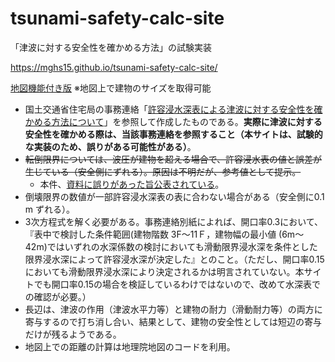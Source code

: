 # tsunami-safety-calc-site
「津波に対する安全性を確かめる方法」の試験実装

https://mghs15.github.io/tsunami-safety-calc-site/

[地図機能付き版](https://mghs15.github.io/tsunami-safety-calc-site/map.html) ※地図上で建物のサイズを取得可能

* 国土交通省住宅局の事務連絡「[許容浸水深表による津波に対する安全性を確かめる方法について](https://www.mlit.go.jp/sogoseisaku/point/content/001397830.pdf)」を参照して作成したものである。**実際に津波に対する安全性を確かめる際は、当該事務連絡を参照すること（本サイトは、試験的な実装のため、誤りがある可能性がある）**。
* ~~転倒限界については、波圧が建物を超える場合で、許容浸水表の値と誤差が生じている（安全側にずれる）。原因は不明だが、参考値として提示。~~
  * 本件、[資料に誤りがあった旨公表されている](https://www.kenchiku-bosai.or.jp/files/2024/03/tsunami-bessi-seigo0403.pdf)。
* 倒壊限界の数値が一部許容浸水深表の表に合わない場合がある（安全側に0.1 m ずれる）。
* 3次方程式を解く必要がある。事務連絡別紙によれば、開口率0.3において、『表中で検討した条件範囲(建物階数 3F～11Ｆ，建物幅の最小値 (6m～42m)ではいずれの水深係数の検討においても滑動限界浸水深を条件とした限界浸水深によって許容浸水深が決定した』とのこと。（ただし、開口率0.15においても滑動限界浸水深により決定されるかは明言されていない。本サイトでも開口率0.15の場合を検証しているわけではないので、改めて水深表での確認が必要。）
* 長辺は、津波の作用（津波水平力等）と建物の耐力（滑動耐力等）の両方に寄与するので打ち消し合い、結果として、建物の安全性としては短辺の寄与だけが残るようである。
* 地図上での距離の計算は地理院地図のコードを利用。

